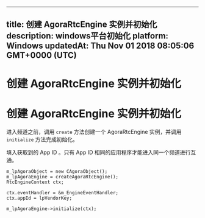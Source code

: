 
---
title: 创建 AgoraRtcEngine 实例并初始化
description: windows平台初始化
platform: Windows
updatedAt: Thu Nov 01 2018 08:05:06 GMT+0000 (UTC)
---
# 创建 AgoraRtcEngine 实例并初始化
# 创建 AgoraRtcEngine 实例并初始化

进入频道之前，调用 <code>create</code> 方法创建一个 AgoraRtcEngine 实例，并调用 <code>initialize</code> 方法完成初始化。

填入获取到的 App ID 。只有 App ID 相同的应用程序才能进入同一个频道进行互通。

```
m_lpAgoraObject = new CAgoraObject();
m_lpAgoraEngine = createAgoraRtcEngine();
RtcEngineContext ctx;

ctx.eventHandler = &m_EngineEventHandler;
ctx.appId = lpVendorKey;

m_lpAgoraEngine->initialize(ctx);
```

